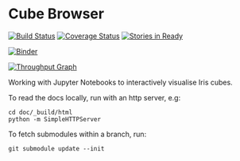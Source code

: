 Cube Browser
============

[![Build Status](https://secure.travis-ci.org/SciTools/cube_browser.png)](http://travis-ci.org/SciTools/cube_browser) [![Coverage Status](https://coveralls.io/repos/github/SciTools/cube_browser/badge.svg?branch=master)](https://coveralls.io/github/SciTools/cube_browser?branch=master)  [![Stories in Ready](https://badge.waffle.io/SciTools/cube_browser.png?label=ready&title=Ready)](https://waffle.io/SciTools/cube_browser)

[![Binder](http://mybinder.org/badge.svg)](http://mybinder.org/repo/corinnebosley/cube_browser)

[![Throughput Graph](https://graphs.waffle.io/SciTools/cube_browser/throughput.svg)](https://waffle.io/SciTools/cube_browser/metrics/throughput) 



Working with Jupyter Notebooks to interactively visualise Iris cubes.

To read the docs locally, run with an http server, e.g:

    cd doc/_build/html
    python -m SimpleHTTPServer
    
To fetch submodules within a branch, run:

    git submodule update --init
